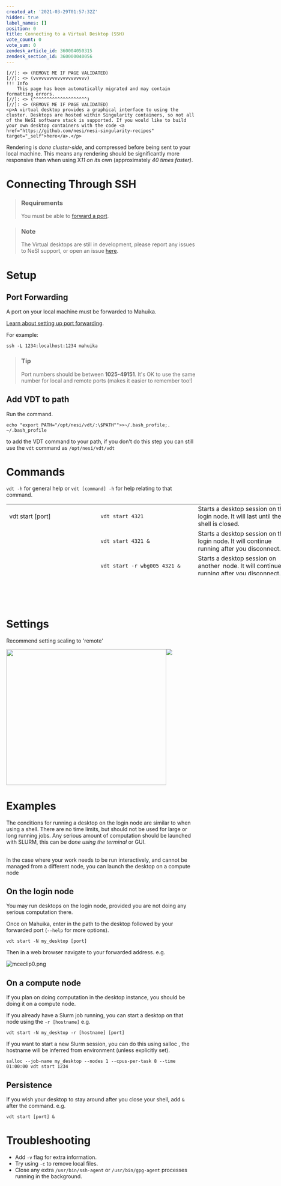 ```yaml
---
created_at: '2021-03-29T01:57:32Z'
hidden: true
label_names: []
position: 0
title: Connecting to a Virtual Desktop (SSH)
vote_count: 0
vote_sum: 0
zendesk_article_id: 360004050315
zendesk_section_id: 360000040056
---
```



    [//]: <> (REMOVE ME IF PAGE VALIDATED)
    [//]: <> (vvvvvvvvvvvvvvvvvvvv)
    !!! Info
        This page has been automatically migrated and may contain formatting errors.
    [//]: <> (^^^^^^^^^^^^^^^^^^^^)
    [//]: <> (REMOVE ME IF PAGE VALIDATED)
    <p>A virtual desktop provides a graphical interface to using the cluster. Desktops are hosted within Singularity containers, so not all of the NeSI software stack is supported. If you would like to build your own desktop containers with the code <a href="https://github.com/nesi/nesi-singularity-recipes" target="_self">here</a>.</p>
<p>Rendering is d<dfn class="dictionary-of-numbers">one cluster-side</dfn>, and compressed before being sent to your local machine. This means any rendering should be significantly more responsive than when using X<dfn class="dictionary-of-numbers">11 on it</dfn>s own (approximately <dfn class="dictionary-of-numbers">40 times faster)</dfn>.</p>
<h1>Connecting Through SSH</h1>
<blockquote class="blockquote-prereq">
<h3 id="prerequisites">Requirements</h3>
<p>You must be able to <a href="https://support.nesi.org.nz/hc/en-gb/articles/360001523916" target="_self">forward a port</a>.</p>
</blockquote>
<blockquote class="blockquote-warning">
<h3 id="prerequisites">Note</h3>
<p>The Virtual desktops are still in development, please report any issues to NeSI support, or open an issue <a href="https://github.com/nesi/nesi-virtual-desktops/issues" target="_self">here</a>.</p>
</blockquote>
<h1>Setup</h1>
<h2>Port Forwarding</h2>
<p>A port on your local machine must be forwarded to Mahuika.</p>
<p><a href="https://support.nesi.org.nz/hc/en-gb/articles/360001523916" target="_self">Learn about setting up port forwarding</a>. </p>
<p>For example:</p>
<pre><code>ssh -L 1234:localhost:1234 mahuika</code></pre>
<blockquote class="blockquote-tip">
<h3 id="prerequisites">Tip</h3>
<p>Port numbers should be between <strong>1025-49151</strong>. It's OK to use the same number for local and remote ports (makes it easier to remember too!)</p>
</blockquote>
<h2>Add VDT to path</h2>
<p>Run the command.</p>
<pre><code>echo "export PATH="/opt/nesi/vdt/:\$PATH""&gt;&gt;~/.bash_profile;. ~/.bash_profile</code></pre>
<p>to add the VDT command to your path, if you don't do this step you can still use the <code>vdt</code> command as <code>/opt/nesi/vdt/vdt</code></p>
<h1 style="display: flex;">Commands</h1>
<p><code>vdt -h</code> for general help or <code>vdt [command] -h</code> for help relating to that command.</p>
<table style="height: 190px; width: 774px;">
<tbody>
<tr style="height: 22px;">
<td style="width: 232px; height: 63px;">vdt start [port]</td>
<td style="width: 248px; height: 63px;"><code>vdt start 4321</code></td>
<td style="width: 260px; height: 63px;">Starts a desktop session on the login node. It will last until the shell is closed.</td>
</tr>
<tr>
<td style="width: 232px;"> </td>
<td style="width: 248px;"><code>vdt start 4321 &amp;</code></td>
<td style="width: 260px;">Starts a desktop session on the login node. It will continue running after you disconnect.</td>
</tr>
<tr>
<td style="width: 232px;"> </td>
<td style="width: 248px;"><code>vdt start -r wbg005 4321 &amp;</code></td>
<td style="width: 260px;">Starts a desktop session on another  node. It will continue running after you disconnect.</td>
</tr>
<tr>
<td style="width: 232px;"> </td>
<td style="width: 248px;"><code>salloc [slurm flags] vdt start 4321 &amp;</code></td>
<td style="width: 260px;">Starts a desktop session in a Slurm job. It will continue running after you disconnect.</td>
</tr>
<tr style="height: 22px;">
<td style="width: 232px; height: 61px;">vdt list</td>
<td style="width: 248px; height: 21px;"><code>vdt list</code></td>
<td style="width: 260px; height: 21px;">Lists all your sessions.</td>
</tr>
<tr style="height: 22px;">
<td style="width: 232px; height: 66px;">vdt kill [name]</td>
<td style="width: 248px; height: 22px;"><code>vdt kill my_desktop</code></td>
<td style="width: 260px; height: 22px;">Kills desktop [name].</td>
</tr>
</tbody>
</table>
<h1> </h1>
<h1>Settings</h1>
<p>Recommend setting scaling to 'remote'</p>
<div style="display: flex;">
<img src="https://support.nesi.org.nz/hc/article_attachments/360004678036/fig1.svg" width="426" height="362"><img src="https://support.nesi.org.nz/hc/article_attachments/360005192376/VirtualScaling.png">
</div>
<h1>Examples</h1>
<p>The conditions for running a desktop on the login node are similar to when using a shell. There are no time limits, but should not be used for large or long running jobs. Any serious amount of computation should be launched with SLURM, this can be d<dfn class="dictionary-of-numbers">one using the terminal </dfn>or GUI. <br><br></p>
<p>In the case where your work needs to be run interactively, and cannot be managed from a different node, you can launch the desktop on a compute node </p>
<h2>On the login node</h2>
<p>You may run desktops on the login node, provided you are not doing any serious computation there.</p>
<p>Once on Mahuika, enter in the path to the desktop followed by your forwarded port (<code>--help</code> for more options).</p>
<pre><code>vdt start -N my_desktop [port]</code></pre>
<!--
<p>
  And select <code>n) New desktop.</code>&nbsp;
</p>
-->
<p>Then in a web browser navigate to your forwarded address. e.g.</p>
<p><img src="https://support.nesi.org.nz/hc/article_attachments/360004789255/mceclip0.png" alt="mceclip0.png"></p>
<h2 id="compute">On a compute node</h2>
<!--
<h2>On a compute node</h2>
<p>
  To start a desktop on a compute node you must already have an job running, this
  could be a regular job submitted with sbatch, or a dedicated allocation. Starting
  a desktop inside an allocation will automatically forward your connection to
  the appropriate node.
</p>
<p>Otherwise you can connect using the menu.</p>
<p>
  <code>a) Adopt a SLURM session.</code>
</p>
<p>
  Or by supplying a jobid or node name when giving the command.
</p>
<p>
  or <code>-j &lt;jobid&gt;</code>
</p>
<p>
  or <code>-n &lt;node&gt;</code>(must have an allocation on that node)
</p>
<p>&nbsp;for example</p>
<pre><code>/opt/nesi/vdt/run 1234&nbsp;-j 13864207</code></pre>
<blockquote class="blockquote-warning">
  <h3 id="prerequisites">Note</h3>
  <p>
    To <em>reconnect</em> to a desktop session running on a compute node you
    must be forwarded to that node. A desktop running on a compute node is not
    visible from the login node.
  </p>
</blockquote>
<h2>Reconnecting</h2>
<p>
  Desktops are persistent,&nbsp; you can reconnect to a desktop running on the
  cluster using&nbsp;<code>/opt/nesi/vdt/run</code>&nbsp;and then selecting
  <code>#) Connect.</code> under your chosen session.
</p>
<h2>Killing</h2>
<p>
  Closing your terminal or ctrl + C will not terminate the session, only the webserver
  connecting you. You can end a desktop by running
  <code>/opt/nesi/vdt/run</code>&nbsp;and then selecting <code>#) Kill.</code>
  under your chosen session.
</p>
<p>&nbsp;</p>
-->
<p>If you plan on doing computation in the desktop instance, you should be doing it on a compute node.</p>
<p>If you already have a Slurm job running, you can start a desktop on that node using the <code>-r [hostname]</code> e.g.</p>
<pre><code>vdt start -N my_desktop -r [hostname] [port]</code></pre>
<p>If you want to start a new Slurm session, you can do this using salloc , the hostname will be inferred from environment (unless explicitly set).</p>
<pre><code>salloc --job-name my_desktop --nodes 1 --cpus-per-task 8 --time 01:00:00 vdt start 1234</code></pre>
<h2>Persistence</h2>
<p>If you wish your desktop to stay around after you close your shell, add <code>&amp;</code> after the command. e.g.</p>
<pre><code>vdt start [port] &amp;</code></pre>
<h1>Troubleshooting</h1>
<ul>
<li>Add <code>-v</code> flag for extra information.</li>
<li>Try using <code>-c</code> to remove local files.</li>
<li>Close any extra <code>/usr/bin/ssh-agent</code> or <code>/usr/bin/gpg-agent</code> processes running in the background.</li>
</ul>
<!--
<table style="height:190px;width:722px;display:none">
  <tbody>
    <tr>
      <td style="width:47px">&nbsp;Desktop</td>
      <td style="width:272.122px">&nbsp;command</td>
      <td style="width:143.878px">Working</td>
      <td style="width:138px">OS</td>
      <td style="width:62px">Desktop</td>
    </tr>
    <tr>
      <td style="width:47px">eng_dev</td>
      <td style="width:272.122px">
        <code>/opt/nesi/vdt/run&nbsp;eng_dev &lt;port&gt;</code>
      </td>
      <td style="width:143.878px">
        <p>
          ABAQUS<br>
          ANSYS<br>
          MATLAB<br>
          COMSOL
        </p>
      </td>
      <td style="width:138px">Centos7</td>
      <td style="width:62px">xfce</td>
    </tr>
    <tr>
      <td style="width:47px">default</td>
      <td style="width:272.122px">
        <code>/opt/nesi/vdt/run&nbsp;default &lt;port&gt;</code>
      </td>
      <td style="width:143.878px">
        <p>&nbsp;</p>
      </td>
      <td style="width:138px">Centos7</td>
      <td style="width:62px">xfce</td>
    </tr>
  </tbody>
</table>
-->